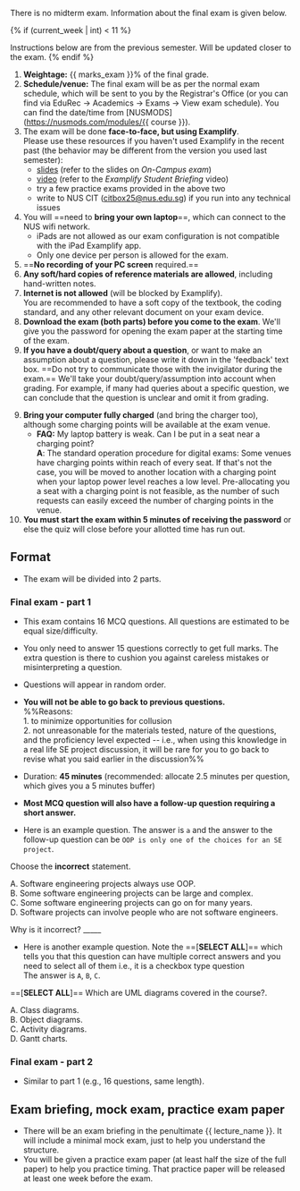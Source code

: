 
<p class="lead">There is no midterm exam. Information about the final exam is given below.</p>

{% if (current_week | int) < 11 %}
<box type="important">

Instructions below are from the previous semester. Will be updated closer to the exam.
</box>
{% endif %}


1. **Weightage:** {{ marks_exam }}% of the final grade.
1. **Schedule/venue:** The final exam will be as per the normal exam schedule, which will be sent to you by the Registrar's Office (or you can find via EduRec -> Academics -> Exams -> View exam schedule). You can find the date/time from [NUSMODS](https://nusmods.com/modules/{{ course }}).
1. The exam will be done **face-to-face, but using Examplify**.<br>
  Please use these resources if you haven't used Examplify in the recent past (the behavior may be different from the version you used last semester):
   * [slides](https://wiki.nus.edu.sg/x/daBJCw) (refer to the slides on _On-Campus exam_)
   * [video](https://wiki.nus.edu.sg/x/tgg_EQ) (refer to the _Examplify Student Briefing_ video)
   * try a few practice exams provided in the above two
   * write to NUS CIT (citbox25@nus.edu.sg) if you run into any technical issues
1. You will ==need to **bring your own laptop**==, which can connect to the NUS wifi network.
   * <span class="text-danger">iPads are not allowed</span> as our exam configuration is not compatible with the iPad Examplify app.
   * Only one device per person is allowed for the exam.
1. ==**No recording of your PC screen** required.==
1. **Any soft/hard copies of reference materials are allowed**, including hand-written notes.
1. **Internet is not allowed** (will be blocked by Examplify).<br>
   You are recommended to have a soft copy of the textbook, the coding standard, and any other relevant document on your exam device.
1. **Download the exam (both parts) before you come to the exam**. We'll give you the password for opening the exam paper at the starting time of the exam.
1. **If you have a doubt/query about a question**, or want to make an assumption about a question, please write it down in the 'feedback' text box. ==Do not try to communicate those with the invigilator during the exam.== We'll take your doubt/query/assumption into account when grading. For example, if many had queries about a specific question, we can conclude that the question is unclear and omit it from grading.

<include src="exam-doubts-fragment.md" />

9. **Bring your computer fully charged** (and bring the charger too), although some charging points will be available at the exam venue.
   * **FAQ:** My laptop battery is weak. Can I be put in a seat near a charging point?<br>
   **A**: The standard operation procedure for digital exams: Some venues have charging points within reach of every seat. If that's not the case, you will be moved to another location with a charging point when your laptop power level reaches a low level. Pre-allocating you a seat with a charging point is not feasible, as the number of such requests can easily exceed the number of charging points in the venue.
10. **You must start the exam within 5 minutes of receiving the password** or else the quiz will close before your allotted time has run out.

## Format

* The exam will be divided into 2 parts.

### Final exam - part 1

* This exam contains 16 MCQ questions. All questions are estimated to be equal size/difficulty.
* You only need to answer 15 questions correctly to get full marks. The extra question is there to cushion you against careless mistakes or misinterpreting a question.
* Questions will appear in random order.
* **You will not be able to go back to previous questions.**<br>
  %%Reasons:<br>
  1\. to minimize opportunities for collusion<br>
  2\. not unreasonable for the materials tested, nature of the questions, and the proficiency level expected -- i.e., when using this knowledge in a real life SE project discussion, it will be rare for you to go back to revise what you said earlier in the discussion%%
* Duration: **45 minutes** (recommended: allocate 2.5 minutes per question, which gives you a 5 minutes buffer)
* **Most MCQ question will also have a follow-up question requiring a short answer.**

* Here is an example question. The answer is `a` and the answer to the follow-up question can be `OOP is only one of the choices for an SE project`.
<div class="indented-level2">

<panel haader="A sample question" expanded >

Choose the <span class="text-danger">**incorrect**</span> statement.

A. Software engineering projects always use OOP.<br>
B. Some software engineering projects can be large and complex.<br>
C. Some software engineering projects can go on for many years.<br>
D. Software projects can involve people who are not software engineers.

Why is it incorrect? _____
</panel>
<p/>
</div>

* Here is another example question. Note the ==[**SELECT ALL**]== which tells you that this question can have multiple correct answers and you need to select all of them i.e., it is a checkbox type question<br>
  The answer is `A`, `B`, `C`.

<div class="indented-level2">

<panel haader="A sample question" expanded >

==[**SELECT ALL**]== Which are UML diagrams covered in the course?.

A. Class diagrams.<br>
B. Object diagrams.<br>
C. Activity diagrams.<br>
D. Gantt charts.

</panel>
<p/>
</div>


### Final exam - part 2

* Similar to part 1 (e.g., 16 questions, same length).


## Exam briefing, mock exam, practice exam paper

* There will be an exam briefing in the penultimate {{ lecture_name }}. It will include a minimal mock exam, just to help you understand the structure.
* You will be given a practice exam paper (at least half the size of the full paper) to help you practice timing. That practice paper will be released at least one week before the exam.
